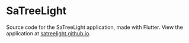 # SaTreeLight

Source code for the SaTreeLight application, made with Flutter.
View the application at [satreelight.github.io](https://satreelight.github.io).
